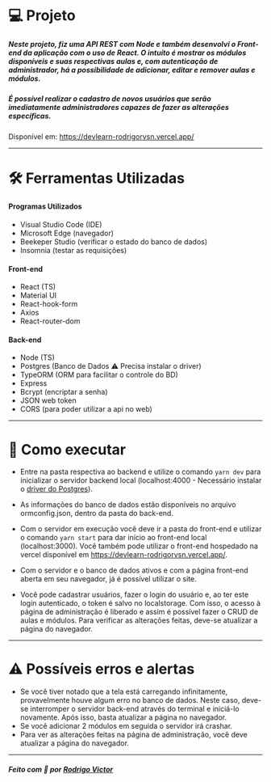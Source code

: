# 💻 Projeto

##### Neste projeto, fiz uma API REST com Node e também desenvolvi o Front-end da aplicação com o uso de React. O intuíto é mostrar os módulos disponíveis e suas respectivas aulas e, com autenticação de administrador, há a possibilidade de adicionar, editar e remover aulas e módulos.

##### É possível realizar o cadastro de novos usuários que serão imediatamente administradores capazes de fazer as alterações específicas.

Disponível em: https://devlearn-rodrigorvsn.vercel.app/

---

# 🛠 Ferramentas Utilizadas

#### Programas Utilizados

- Visual Studio Code (IDE)
- Microsoft Edge (navegador)
- Beekeper Studio (verificar o estado do banco de dados)
- Insomnia (testar as requisições)

#### Front-end

- React (TS)
- Material UI
- React-hook-form
- Axios
- React-router-dom

#### Back-end

- Node (TS)
- Postgres (Banco de Dados ⚠️ Precisa instalar o driver)
- TypeORM (ORM para facilitar o controle do BD)
- Express
- Bcrypt (encriptar a senha)
- JSON web token
- CORS (para poder utilizar a api no web)

---

# 🚀 Como executar

- Entre na pasta respectiva ao backend e utilize o comando `yarn dev` para inicializar o servidor backend local (localhost:4000 - Necessário instalar o <a href="https://www.postgresql.org/">driver do Postgres</a>).

- As informações do banco de dados estão disponíveis no arquivo ormconfig.json, dentro da pasta do back-end.

- Com o servidor em execução você deve ir a pasta do front-end e utilizar o comando `yarn start` para dar início ao front-end local (localhost:3000). Você também pode utilizar o front-end hospedado na vercel disponível em https://devlearn-rodrigorvsn.vercel.app/.

- Com o servidor e o banco de dados ativos e com a página front-end aberta em seu navegador, já é possível utilizar o site.

- Você pode cadastrar usuários, fazer o login do usuário e, ao ter este login autenticado, o token é salvo no localstorage. Com isso, o acesso à página de administração é liberado e assim é possível fazer o CRUD de aulas e módulos. Para verificar as alterações feitas, deve-se atualizar a página do navegador.

---

# ⚠️ Possíveis erros e alertas

- Se você tiver notado que a tela está carregando infinitamente, provavelmente houve algum erro no banco de dados. Neste caso, deve-se interromper o servidor back-end através do terminal e iniciá-lo novamente. Após isso, basta atualizar a página no navegador.
- Se você adicionar 2 módulos em seguida o servidor irá crashar.
- Para ver as alterações feitas na página de administração, você deve atualizar a página do navegador.

---

##### Feito com 💓 por <a href="https://www.linkedin.com/in/rodrigovictorrvsn/">Rodrigo Victor</a>